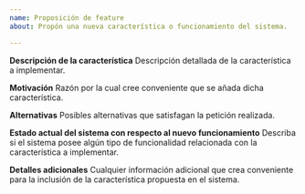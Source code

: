 ```yaml
---
name: Proposición de feature
about: Propón una nueva característica o funcionamiento del sistema.

---
```


**Descripción de la característica**
Descripción detallada de la característica a implementar. 

**Motivación**
Razón por la cual cree conveniente que se añada dicha característica. 

**Alternativas**
Posibles alternativas que satisfagan la petición realizada. 

**Estado actual del sistema con respecto al nuevo funcionamiento**
Describa si el sistema posee algún tipo de funcionalidad relacionada con la característica a implementar. 

**Detalles adicionales**
Cualquier información adicional que crea conveniente para la inclusión de la característica propuesta en el sistema.
